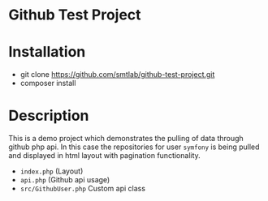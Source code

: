 # Github Test Project

# Installation
* git clone https://github.com/smtlab/github-test-project.git
* composer install

# Description
This is a demo project which demonstrates the pulling of data through github php api.
In this case the repositories for user `symfony` is being pulled and displayed in html layout with pagination functionality.

* `index.php` (Layout)
* `api.php` (Github api usage)
* `src/GithubUser.php` Custom api class

